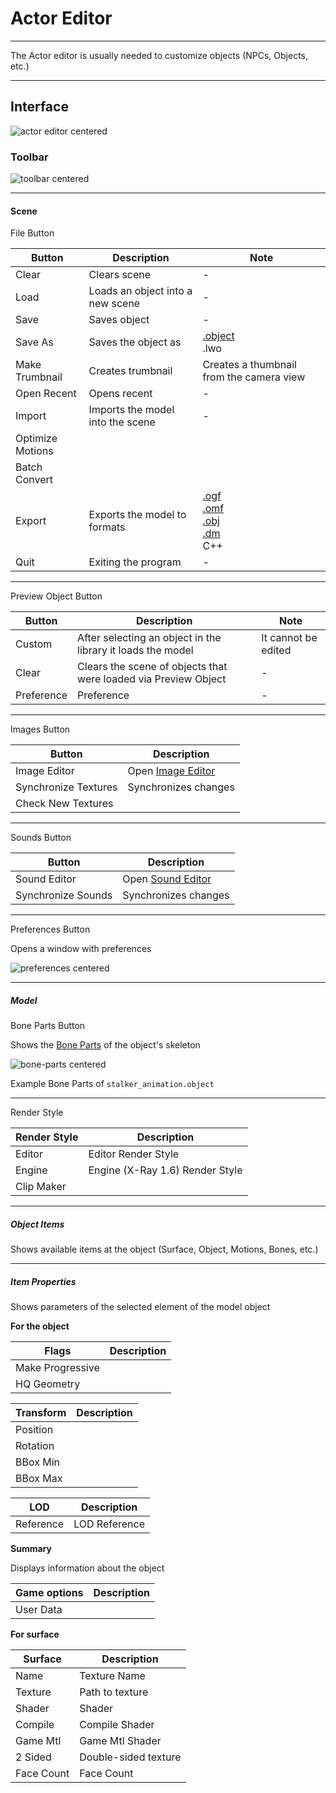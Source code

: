 # Actor Editor

___

The Actor editor is usually needed to customize objects (NPCs, Objects, etc.)

___

## Interface

![actor editor centered](./images/actor-editor.png)

### Toolbar

![toolbar centered](./images/actor-editor-toolbar.png)

___

#### Scene

File Button

| Button | Description | Note |
|---|---|---|
| Clear | Clears scene | - |
| Load | Loads an object into a new scene | - |
| Save | Saves object | - |
| Save As | Saves the object as | [.object](../../../file-formats/models/object.md)<br> .lwo</br> |
| Make Trumbnail | Creates trumbnail | Creates a thumbnail from the camera view |
| Open Recent | Opens recent | - |
| Import | Imports the model into the scene | - |
| Optimize Motions |  |  |
| Batch Convert |  |  |
| Export | Exports the model to formats  | [.ogf](../../../file-formats/models/ogf.md)<br> [.omf](../../../file-formats/animations/omf.md)<br> [.obj](../../../file-formats/models/object.md)<br> [.dm](../../../file-formats/models/dm.md)<br>C++ |
| Quit | Exiting the program | - |

___

Preview Object Button

| Button | Description | Note |
|---|---|---|
| Custom | After selecting an object in the library it loads the model | It cannot be edited |
| Clear | Clears the scene of objects that were loaded via Preview Object | - |
| Preference | Preference | - |

___

Images Button

| Button | Description |
|---|---|
| Image Editor | Open [Image Editor](../image-editor/image-editor.md) |
| Synchronize Textures | Synchronizes changes |
| Check New Textures |  |

___

Sounds Button

| Button | Description |
|---|---|
| Sound Editor | Open [Sound Editor](../sound-editor/sound-editor.md) |
| Synchronize Sounds | Synchronizes changes |

___

Preferences Button

Opens a window with preferences

![preferences centered](./images/actor-editor-preferences.png)

___

##### Model

Bone Parts Button

Shows the [Bone Parts](../../../file-formats/models/bone-parts.md) of the object's skeleton

![bone-parts centered](./images/actor-editor-bone-parts.png)

Example Bone Parts of `stalker_animation.object`
___

Render Style

| Render Style | Description |
|---|---|
| Editor | Editor Render Style |
| Engine | Engine (X-Ray 1.6) Render Style |
| Clip Maker |  |

___

##### Object Items

Shows available items at the object (Surface, Object, Motions, Bones, etc.)
___

##### Item Properties

Shows parameters of the selected element of the model object

**For the object**

| Flags | Description |
|---|---|
| Make Progressive |  |
| HQ Geometry |  |

| Transform | Description |
|---|---|
| Position |  |
| Rotation |  |
| BBox Min |  |
| BBox Max |  |

| LOD | Description |
|---|---|
| Reference | LOD Reference |

**Summary**

Displays information about the object

| Game options | Description |
|---|---|
| User Data |  |

**For surface**

| Surface | Description |
|---|---|
| Name | Texture Name |
| Texture | Path to texture |
| Shader | Shader |
| Compile | Compile Shader |
| Game Mtl | Game Mtl Shader |
| 2 Sided | Double-sided texture |
| Face Count | Face Count |
